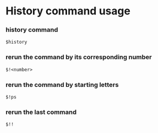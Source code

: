 # History command usage
### history command
```
$history
```
### rerun the command by its corresponding number
```
$!<number>
```
### rerun the command by starting letters
```
$!ps
```
### rerun the last command
```
$!!
``` 